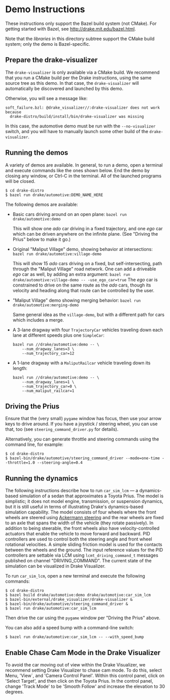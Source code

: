 Demo Instructions
=================

These instructions only support the Bazel build system (not CMake).  For
getting started with Bazel, see http://drake.mit.edu/bazel.html.

Note that the *libraries* in this directory subtree support the CMake build
system; only the demo is Bazel-specific.

Prepare the drake-visualizer
----------------------------

The ``drake-visualizer`` is only available via a CMake build.  We recommend
that you run a CMake build per the Drake instructions, using the same source
tree as this demo.  In that case, the ``drake-visualizer`` will automatically
be discovered and launched by this demo.

Otherwise, you will see a message like:

```
soft_failure.bzl: @drake_visualizer//:drake-visualizer does not work because
  drake-distro/build/install/bin/drake-visualizer was missing
```

In this case, the automotive demo must be run with the ``--no-visualizer``
switch, and you will have to manually launch some other build of the
``drake-visualizer``.

Running the demos
-----------------

A variety of demos are available.  In general, to run a demo, open a
terminal and execute commands like the ones shown below. End the demo by closing
any window, or Ctrl-C in the terminal.  All of the launched programs will be
closed.

```
$ cd drake-distro
$ bazel run drake/automotive:DEMO_NAME_HERE
```

The following demos are available:

 * Basic cars driving around on an open plane:
   `bazel run drake/automotive:demo`

   This will show one _ado_ car driving in a fixed trajectory, and one _ego_
   car which can be driven anywhere on the infinite plane.  (See "Driving
   the Prius" below to make it go.)

 * Original "Maliput Village" demo, showing behavior at intersections:
   `bazel run drake/automotive:village-demo`

   This will show 15 _ado_ cars driving on a fixed, but self-intersecting,
   path through the "Maliput Village" road network.  One can add a driveable
   _ego_ car as well, by adding an extra argument:
   `bazel run drake/automotive:village-demo -- -use_ego_car=true`
   The _ego_ car is constrained to drive on the same route as the _ado_ cars,
   though its velocity and heading along that route can be controlled by the
   user.

 * "Maliput Village" demo showing merging behavior:
   `bazel run drake/automotive:merging-demo`

   Same general idea as the `village-demo`, but with a different path for
   cars which includes a merge.

 * A 3-lane dragway with four `TrajectoryCar` vehicles traveling down each lane
   at different speeds plus one `SimpleCar`:

   ```
   bazel run //drake/automotive:demo -- \
       --num_dragway_lanes=3 \
       --num_trajectory_car=12
   ```

 * A 1-lane dragway with a `MaliputRailcar` vehicle traveling down its length:

   ```
   bazel run //drake/automotive:demo -- \
       --num_dragway_lanes=1 \
       --num_trajectory_car=0 \
       --num_maliput_railcar=1
   ```

Driving the Prius
-----------------

Ensure that the (very small) `pygame` window has focus, then use your arrow
keys to drive around.  If you have a joystick / steering wheel, you can use
that, too (see `steering_command_driver.py` for details).

Alternatively, you can generate throttle and steering commands using the
command line, for example:

```
$ cd drake-distro
$ bazel-bin/drake/automotive/steering_command_driver --mode=one-time --throttle=1.0 --steering-angle=0.4
```

Running the dynamics
--------------------

The following instructions describe how to run `car_sim_lcm` — a
dynamics-based simulation of a sedan that approximates a Toyota Prius. The model
is simplistic; it does not model engine, transmission, or suspension
dynamics, but it is still useful in terms of illustrating Drake's dynamics-based
simulation capability. The model consists of four wheels where the front wheels
are steered using
[Ackermann steering](https://en.wikipedia.org/wiki/Ackermann_steering_geometry)
and the rear wheels are fixed to an axle that spans the width of the
vehicle (they rotate passively). In addition to being steerable, the front
wheels also have velocity-controlled actuators that enable the vehicle to move
forward and backward. PID controllers are used to control both the steering
angle and front wheel rotational velocities. A simple sliding friction model is
used for the contacts between the wheels and the ground. The input reference
values for the PID controllers are settable via LCM using
`lcmt_driving_command_t` messages published on channel "DRIVING_COMMAND". The
current state of the simulation can be visualized in Drake Visualizer.

To run `car_sim_lcm`, open a new terminal and execute the following commands:

```
$ cd drake-distro
$ bazel build drake/automotive:demo drake/automotive:car_sim_lcm
$ bazel-bin/external/drake_visualizer/drake-visualizer &
$ bazel-bin/drake/automotive/steering_command_driver &
$ bazel run drake/automotive:car_sim_lcm
```

Then drive the car using the `pygame` window per "Driving the Prius" above.

You can also add a speed bump with a command-line switch:

```
$ bazel run drake/automotive:car_sim_lcm -- --with_speed_bump
```

Enable Chase Cam Mode in the Drake Visualizer
---------------------------------------------

To avoid the car moving out of view within the Drake Visualizer, we recommend
setting Drake Visualizer to chase cam mode.  To do this, select Menu, 'View`,
and 'Camera Control Panel'. Within this control panel, click on 'Select Target',
and then click on the Toyota Prius.  In the control panel, change 'Track Mode'
to be 'Smooth Follow' and increase the elevation to 30 degrees.

